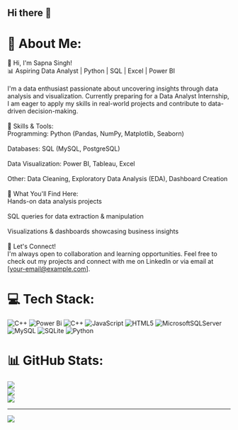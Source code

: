 ## Hi there 👋

# 💫 About Me:
👋 Hi, I'm Sapna Singh!<br>📊 Aspiring Data Analyst | Python | SQL | Excel | Power BI<br><br>I'm a data enthusiast passionate about uncovering insights through data analysis and visualization. Currently preparing for a Data Analyst Internship, I am eager to apply my skills in real-world projects and contribute to data-driven decision-making.<br><br>🔹 Skills & Tools:<br>Programming: Python (Pandas, NumPy, Matplotlib, Seaborn)<br><br>Databases: SQL (MySQL, PostgreSQL)<br><br>Data Visualization: Power BI, Tableau, Excel<br><br>Other: Data Cleaning, Exploratory Data Analysis (EDA), Dashboard Creation<br><br>📂 What You'll Find Here:<br>Hands-on data analysis projects<br><br>SQL queries for data extraction & manipulation<br><br>Visualizations & dashboards showcasing business insights<br><br>🚀 Let's Connect!<br>I'm always open to collaboration and learning opportunities. Feel free to check out my projects and connect with me on LinkedIn or via email at [your-email@example.com].


# 💻 Tech Stack:
![C++](https://img.shields.io/badge/c++-%2300599C.svg?style=for-the-badge&logo=c%2B%2B&logoColor=white) ![Power Bi](https://img.shields.io/badge/power_bi-F2C811?style=for-the-badge&logo=powerbi&logoColor=black) ![C++](https://img.shields.io/badge/c++-%2300599C.svg?style=for-the-badge&logo=c%2B%2B&logoColor=white) ![JavaScript](https://img.shields.io/badge/javascript-%23323330.svg?style=for-the-badge&logo=javascript&logoColor=%23F7DF1E) ![HTML5](https://img.shields.io/badge/html5-%23E34F26.svg?style=for-the-badge&logo=html5&logoColor=white) ![MicrosoftSQLServer](https://img.shields.io/badge/Microsoft%20SQL%20Server-CC2927?style=for-the-badge&logo=microsoft%20sql%20server&logoColor=white) ![MySQL](https://img.shields.io/badge/mysql-4479A1.svg?style=for-the-badge&logo=mysql&logoColor=white) ![SQLite](https://img.shields.io/badge/sqlite-%2307405e.svg?style=for-the-badge&logo=sqlite&logoColor=white) ![Python](https://img.shields.io/badge/python-3670A0?style=for-the-badge&logo=python&logoColor=ffdd54)
# 📊 GitHub Stats:
![](https://github-readme-stats.vercel.app/api?username=Sapna-Singh10&theme=dark&hide_border=false&include_all_commits=false&count_private=false)<br/>
![](https://nirzak-streak-stats.vercel.app/?user=Sapna-Singh10&theme=dark&hide_border=false)<br/>
![](https://github-readme-stats.vercel.app/api/top-langs/?username=Sapna-Singh10&theme=dark&hide_border=false&include_all_commits=false&count_private=false&layout=compact)

---
[![](https://visitcount.itsvg.in/api?id=Sapna-Singh10&icon=0&color=0)](https://visitcount.itsvg.in)

<!-- Proudly created with GPRM ( https://gprm.itsvg.in ) -->
